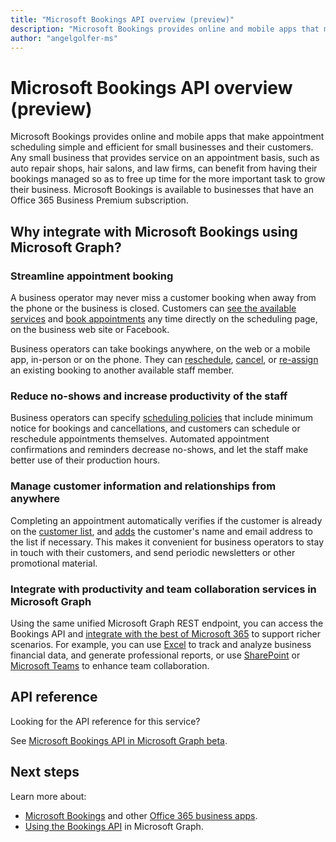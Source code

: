 ```yaml
---
title: "Microsoft Bookings API overview (preview)"
description: "Microsoft Bookings provides online and mobile apps that make appointment scheduling simple and efficient for small businesses and their customers. Any small business that provides service on an appointment basis, such as auto repair shops, hair salons, and law firms, can benefit from having their bookings managed so as to free up time for the more important task to grow their business. Microsoft Bookings is available to businesses that have an Office 365 Business Premium subscription."
author: "angelgolfer-ms"
---
```


# Microsoft Bookings API overview (preview)

Microsoft Bookings provides online and mobile apps that make appointment scheduling simple and efficient for small businesses and their customers. Any small business that provides service on an appointment basis, such as auto repair shops, hair salons, and law firms, can benefit from having their bookings managed so as to free up time for the more important task to grow their business. Microsoft Bookings is available to businesses that have an Office 365 Business Premium subscription.

## Why integrate with Microsoft Bookings using Microsoft Graph?

### Streamline appointment booking
A business operator may never miss a customer booking when away from the phone or the business is closed. Customers can [see the available services](/graph/api/bookingbusiness-list-services?view=graph-rest-beta) and [book appointments](/graph/api/bookingbusiness-post-appointments?view=graph-rest-beta) any time directly on the scheduling page, on the business web site or Facebook. 

Business operators can take bookings anywhere, on the web or a mobile app, in-person or on the phone. They can [reschedule](/graph/api/bookingappointment-update?view=graph-rest-beta), [cancel](/graph/api/bookingappointment-cancel?view=graph-rest-beta), or [re-assign](/graph/api/bookingappointment-update?view=graph-rest-beta) an existing booking to another available staff member. 

### Reduce no-shows and increase productivity of the staff
Business operators can specify [scheduling policies](/graph/api/resources/bookingschedulingpolicy?view=graph-rest-beta) that include minimum notice for bookings and cancellations, and customers can schedule or reschedule appointments themselves. Automated appointment confirmations and reminders decrease no-shows, and let the staff make better use of their production hours. 

### Manage customer information and relationships from anywhere
Completing an appointment automatically verifies if the customer is already on the [customer list](/graph/api/bookingbusiness-list-customers?view=graph-rest-beta), and [adds](/graph/api/bookingbusiness-post-customers?view=graph-rest-beta) the customer's name and email address to the list if necessary. This makes it convenient for business operators to stay in touch with their customers, and send periodic newsletters or other promotional material.

### Integrate with productivity and team collaboration services in Microsoft Graph
Using the same unified Microsoft Graph REST endpoint, you can access the Bookings API and [integrate with the best of Microsoft 365](overview-major-services.md) to support richer scenarios. For example, you can use [Excel](excel-concept-overview.md#generate-reports-and-analyze-results) to track and analyze business financial data, and generate professional reports, or use [SharePoint](sharepoint-concept-overview.md) or [Microsoft Teams](teams-concept-overview.md) to enhance team collaboration.

## API reference
Looking for the API reference for this service?

See [Microsoft Bookings API in Microsoft Graph beta](/graph/api/resources/booking-api-overview?view=graph-rest-beta).


## Next steps

Learn more about:

- [Microsoft Bookings](https://support.office.com/en-us/article/Publish-your-business-calendar-online-with-Microsoft-Bookings-47403d64-a067-4754-9ae9-00157244c27d) and other [Office 365 business apps](https://support.office.com/en-us/article/manage-your-business-apps-in-the-business-center-47eca808-cf96-42ba-83e8-55daf18e49dc?ui=en-US&rs=en-US&ad=US).
- [Using the Bookings API](/graph/api/resources/booking-api-overview?view=graph-rest-beta) in Microsoft Graph.

